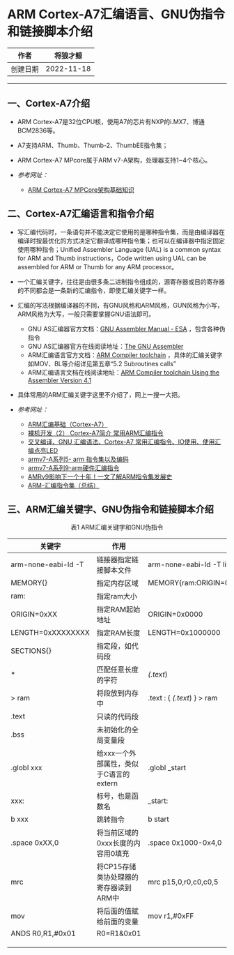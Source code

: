 # ARM Cortex-A7汇编语言、GNU伪指令和链接脚本介绍

|作者|将狼才鲸|
|---|---|
|创建日期|2022-11-18|

---

## 一、Cortex-A7介绍

* ARM Cortex-A7是32位CPU核，使用A7的芯片有NXP的i.MX7、博通BCM2836等。
* A7支持ARM、Thumb、Thumb-2、ThumbEE指令集；
* ARM Cortex-A7 MPcore属于ARM v7-A架构，处理器支持1~4个核心。

* *参考网址：*
  * [ARM Cortex-A7 MPCore架构基础知识](https://www.likecs.com/show-225656.html)

## 二、Cortex-A7汇编语言和指令介绍

* 写汇编代码时，一条语句并不能决定它使用的是哪种指令集，而是由编译器在编译时按最优化的方式决定它翻译成哪种指令集；也可以在编译器中指定固定使用哪种指令；Unified Assembler Language (UAL) is a common syntax for ARM and Thumb instructions，Code written using UAL can be assembled for ARM or Thumb for any ARM processor。

* 一个汇编关键字，往往是由很多条二进制指令组成的，源寄存器或目的寄存器的不同都会是一条新的汇编指令，即使汇编关键字一样。

* 汇编的写法根据编译器的不同，有GNU风格和ARM风格，GUN风格为小写，ARM风格为大写，一般只需要掌握GNU语法即可。
  * GNU AS汇编器官方文档：[GNU Assembler Manual - ESA](http://microelectronics.esa.int/erc32/doc/as.pdf) ，包含各种伪指令
  * GNU AS汇编器官方在线阅读地址：[The GNU Assembler](https://debrouxl.github.io/gcc4ti/gnuasm.html)
  * ARM汇编语言官方文档：[ARM Compiler toolchain](https://documentation-service.arm.com/static/5ea068ec9931941038de5e8e?token=) ，具体的汇编关键字如MOV、BL等介绍详见第五章“5.2 Subroutines calls”
  * ARM汇编语言文档在线阅读地址：[ARM Compiler toolchain Using the Assembler Version 4.1](https://developer.arm.com/documentation/dui0473/c/writing-arm-assembly-language)

* 具体常用的ARM汇编关键字这里不介绍了，网上一搜一大把。

* *参考网址：*
  * [ARM汇编基础（Cortex-A7）](https://www.codenong.com/cs106126535/)
  * [裸机开发（2） Cortex-A7简介 常用ARM汇编指令](https://blog.csdn.net/weixin_41898804/article/details/105789011)
  * [交叉编译、GNU 汇编语法、Cortex-A7 常用汇编指令、IO使用、使用汇编点亮LED](https://blog.csdn.net/fengge2018/article/details/105153058)
  * [armv7-A系列5- arm 指令集以及编码](https://zhuanlan.zhihu.com/p/362760953)
  * [armv7-A系列9-arm硬件汇编指令](https://zhuanlan.zhihu.com/p/362826125)
  * [AMRv9影响下一个十年！一文了解ARM指令集发展史](https://view.inews.qq.com/k/20210408A09TI600)
  * [ARM-汇编指令集（总结）](https://zhuanlan.zhihu.com/p/164415889)

## 三、ARM汇编关键字、GNU伪指令和链接脚本介绍

<center>表1  ARM汇编关键字和GNU伪指令</center>

|关键字|作用|举例|
|---|---|---|
|arm-none-eabi-ld -T|链接器指定链接脚本文件|arm-none-eabi-ld -T link.ld|
|MEMORY{}|指定内存区域|MEMORY{ram:ORIGIN=0x0000,LENGTH=0x1000000}|
|ram:|指定ram大小||
|ORIGIN=0xXX|指定RAM起始地址|ORIGIN=0x0000|
|LENGTH=0xXXXXXXXX|指定RAM长度|LENGTH=0x1000000|
|SECTIONS{}|指定段，如代码段||
|*|匹配任意长度的字符|*(.text*)|
|> ram|将段放到内存中|.text : { *(.text*) } > ram|
|.text|只读的代码段||
|.bss|未初始化的全局变量段||
|.globl xxx|给xxx一个外部属性，类似于C语言的extern|.globl _start|
|xxx:|标号，也是函数名|_start:|
|b xxx|跳转指令|b start|
|.space 0xXX,0|将当前区域的0xxx长度的内容用0填充|.space 0x1000-0x4,0|
|mrc|将CP15存储类协处理器的寄存器读到ARM中|mrc p15,0,r0,c0,c0,5|
|mov|将后面的值赋给前面的变量|mov r1,#0xFF|
|ANDS R0,R1,#0x01|R0=R1&0x01||
||||
||||
||||



